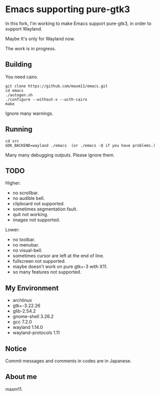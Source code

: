 # Emacs supporting pure-gtk3

In this fork, I'm working to make Emacs support pure-gtk3, in order to support Wayland.

Maybe It's only for Wayland now.

The work is in progress.

## Building

You need cairo.

```
git clone https://github.com/masm11/emacs.git
cd emacs
./autogen.sh
./configure --without-x --with-cairo
make
```

Ignore many warnings.

## Running

```
cd src
GDK_BACKEND=wayland ./emacs  (or ./emacs -Q if you have problems.)
```

Many many debugging outputs. Please ignore them.

## TODO

Higher:
- no scrollbar.
- no audible bell.
- clipboard not supported.
- sometimes segmentation fault.
- quit not working.
- images not supported.

Lower:
- no toolbar.
- no menubar.
- no visual-bell.
- sometimes cursor are left at the end of line.
- fullscreen not supported.
- maybe doesn't work on pure gtk+-3 with X11.
- so many features not supported.

## My Environment

- archlinux
- gtk+-3.22.26
- glib-2.54.2
- gnome-shell 3.26.2
- gcc 7.2.0
- wayland 1.14.0
- wayland-protocols 1.11

## Notice

Commit messages and comments in codes are in Japanese.

## About me

masm11.

